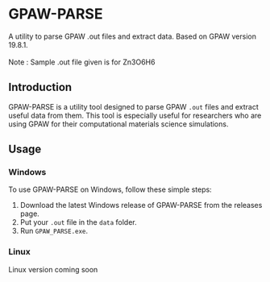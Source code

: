# GPAW-PARSE
A utility to parse GPAW .out files and extract data. Based on GPAW version 19.8.1.
<br><br>Note : Sample .out file given is for Zn3O6H6

## Introduction
GPAW-PARSE is a utility tool designed to parse GPAW `.out` files and extract useful data from them. This tool is especially useful for researchers who are using GPAW for their computational materials science simulations.

## Usage
### Windows
To use GPAW-PARSE on Windows, follow these simple steps:

1. Download the latest Windows release of GPAW-PARSE from the releases page.
2. Put your `.out` file in the `data` folder.
3. Run `GPAW_PARSE.exe`.

### Linux
Linux version coming soon



